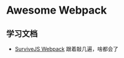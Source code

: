 # Awesome Webpack

## 学习文档

- [SurviveJS Webpack](https://survivejs.com/webpack/preface/) 跟着敲几遍，啥都会了